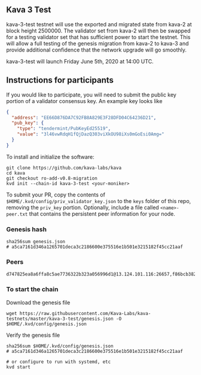 ## Kava 3 Test

kava-3-test testnet will use the exported and migrated state from kava-2 at block height 2500000. The validator set from kava-2 will then be swapped for a testing validator set that has sufficient power to start the testnet. This will allow a full testing of the genesis migration from kava-2 to kava-3 and provide additional confidence that the network upgrade will go smoothly.

kava-3-test will launch Friday June 5th, 2020 at 14:00 UTC.

## Instructions for participants

If you would like to participate, you will need to submit the public key portion of a validator consensus key. An example key looks like

```json
{
  "address": "EE66D876DA7C92FB8A829E3F28DFD04C64236D21",
  "pub_key": {
    "type": "tendermint/PubKeyEd25519",
    "value": "3l46vwRdqH1fQjDazQ303viXkOU98iXs0mGoEsi0Amg="
  }
}
```

To install and initialize the software:

```
git clone https://github.com/kava-labs/kava
cd kava
git checkout ro-add-v0.8-migration
kvd init --chain-id kava-3-test <your-moniker>
```

To submit your PR, copy the contents of `$HOME/.kvd/config/priv_validator_key.json` to the `keys` folder of this repo, removing the `priv_key` portion. Optionally, include a file called `<name>-peer.txt` that contains the persistent peer information for your node.


### Genesis hash

```
sha256sum genesis.json
# a5ca7161d346a1265701deca3c2186600e375516e1b501e3215182f45cc21aaf
```

### Peers

```
d747825ea8a6ffa8c5ae7736322b323a056996d1@13.124.101.116:26657,f86bcb3827822a8b74afff4830c28e2224c527ad@3.218.154.47:26656,1c145d916ab95e946bd550c34ca2a5e596e592c8@37.221.195.2:26656,2a9d4bfebd3612de833be2e7438f4fc1710b5d3c@52.74.38.107:26656,590ed10458fe5db9640ac4d4be4207b8df90c064@34.231.247.21:26656
```

### To start the chain

Download the genesis file

```
wget https://raw.githubusercontent.com/Kava-Labs/kava-testnets/master/kava-3-test/genesis.json -O $HOME/.kvd/config/genesis.json
```

Verify the genesis file

```
sha256sum $HOME/.kvd/config/genesis.json
# a5ca7161d346a1265701deca3c2186600e375516e1b501e3215182f45cc21aaf
```

```
# or configure to run with systemd, etc
kvd start
```
